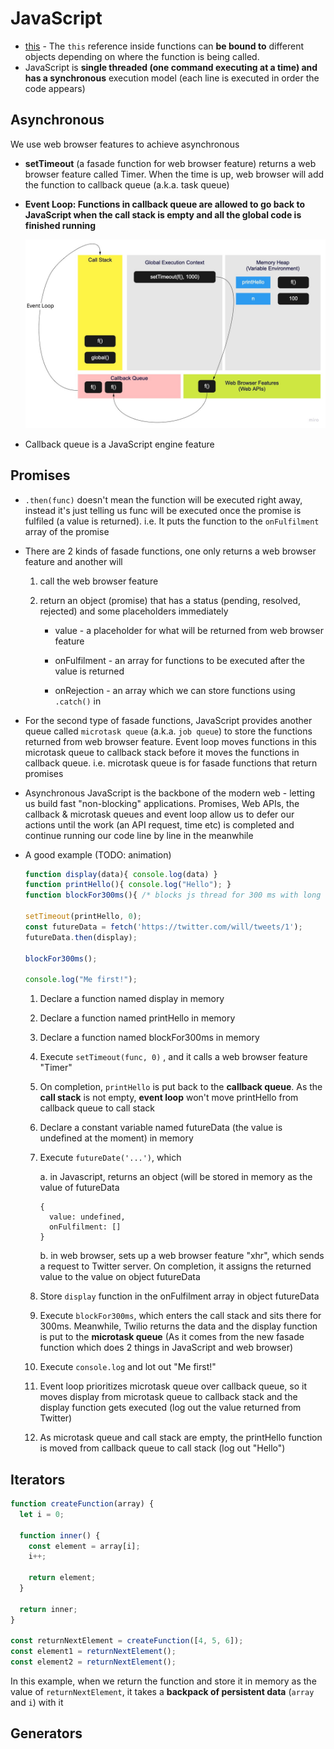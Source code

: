 # JavaScript

* [this](https://www.freecodecamp.org/news/the-complete-guide-to-this-in-javascript/) - The `this` reference inside functions can ****be bound to**** different objects depending on where the function is being called.
* JavaScript is **single threaded (one command executing at a time) and has a synchronous** execution model (each line is executed in order the code appears)

## Asynchronous

We use web browser features to achieve asynchronous

* **setTimeout** (a fasade function for web browser feature) returns a web browser feature called Timer. When the time is up, web browser will add the function to callback queue (a.k.a. task queue)
* **Event Loop: Functions in callback queue are allowed to go back to JavaScript when the call stack is empty and all the global code is finished running**

  ![Event Loop](../images/event-loop.jpeg)

* Callback queue is a JavaScript engine feature

## Promises

* `.then(func)` doesn't mean the function will be executed right away, instead it's just telling us func will be executed once the promise is fulfiled (a value is returned). i.e. It puts the function to the `onFulfilment` array of the promise

* There are 2 kinds of fasade functions, one only returns a web browser feature and another will

  1. call the web browser feature

  2. return an object (promise) that has a status (pending, resolved, rejected) and some placeholders immediately

     * value - a placeholder for what will be returned from web browser feature

     * onFulfilment - an array for functions to be executed after the value is returned

     * onRejection - an array which we can store functions using `.catch()` in

* For the second type of fasade functions, JavaScript provides another queue called `microtask queue` (a.k.a. `job queue`) to store the functions returned from web browser feature. Event loop moves functions in this microtask queue to callback stack before it moves the functions in callback queue. i.e. microtask queue is for fasade functions that return promises

* Asynchronous JavaScript is the backbone of the modern web - letting us build fast "non-blocking" applications. Promises, Web APIs, the callback & microtask queues and event loop allow us to defer our actions until the work (an API request, time etc) is completed and continue running our code line by line in the meanwhile

* A good example (TODO: animation)

  ```JavaScript
  function display(data){ console.log(data) }
  function printHello(){ console.log("Hello"); }
  function blockFor300ms(){ /* blocks js thread for 300 ms with long for loop */ }

  setTimeout(printHello, 0);
  const futureData = fetch('https://twitter.com/will/tweets/1');
  futureData.then(display);

  blockFor300ms();

  console.log("Me first!");
  ```

  1. Declare a function named display in memory
  2. Declare a function named printHello in memory
  3. Declare a function named blockFor300ms in memory
  4. Execute `setTimeout(func, 0)` , and it calls a web browser feature "Timer"
  5. On completion, `printHello` is put back to the **callback queue**. As the **call stack** is not empty, **event loop** won't move printHello from callback queue to call stack
  6. Declare a constant variable named futureData (the value is undefined at the moment) in memory
  7. Execute `futureDate('...')`, which

      a. in Javascript, returns an object (will be stored in memory as the value of futureData

      ```JaavScript
      {
        value: undefined,
        onFulfilment: []
      }
      ```

      b. in web browser, sets up a web browser feature "xhr", which sends a request to Twitter server. On completion, it assigns the returned value to the value on object futureData

  8. Store `display` function in the onFulfilment array in object futureData
  9. Execute `blockFor300ms`, which enters the call stack and sits there for 300ms. Meanwhile, Twilio returns the data and the display function is put to the **microtask queue** (As it comes from the new fasade function which does 2 things in JavaScript and web browser)
  10. Execute `console.log` and lot out "Me first!"
  11. Event loop prioritizes microtask queue over callback queue, so it moves display from microtask queue to callback stack and the display function gets executed (log out the value returned from Twitter)
  12. As microtask queue and call stack are empty, the printHello function is moved from callback queue to call stack (log out "Hello")

## Iterators

```JavaScript
function createFunction(array) {
  let i = 0;

  function inner() {
    const element = array[i];
    i++;

    return element;
  }

  return inner;
}

const returnNextElement = createFunction([4, 5, 6]);
const element1 = returnNextElement();
const element2 = returnNextElement();
```

In this example, when we return the function and store it in memory as the value of `returnNextElement`, it takes a **backpack of persistent data** (`array` and `i`) with it

## Generators

